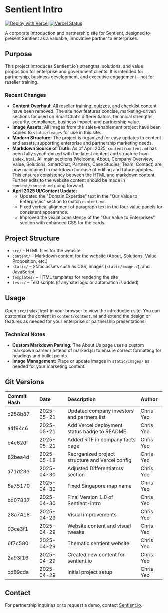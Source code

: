 # Sentient Intro

[![Deploy with Vercel](https://vercel.com/button)](https://vercel.com/new/clone?repository-url=https%3A%2F%2Fgithub.com%2Fchristopheryeo%2Fsentient-intro)
[![Vercel Status](https://vercel-badge-ochre.vercel.app/?app=sentient-intro)](https://vercel.com/christopheryeo/sentient-intro)

A corporate introduction and partnership site for Sentient, designed to present Sentient as a valuable, innovative partner to enterprises.

## Purpose

This project introduces Sentient.io’s strengths, solutions, and value proposition for enterprise and government clients. It is intended for partnership, business development, and executive engagement—not for reseller training.

### Recent Changes
- **Content Overhaul:** All reseller training, quizzes, and checklist content have been removed. The site now features concise, marketing-driven sections focused on SmartChat’s differentiators, technical strengths, security, compliance, business impact, and partnership value.
- **Image Assets:** All images from the sales-enablement project have been copied to `static/images` for use in this site.
- **Modern Structure:** The project is organized for easy updates to content and assets, supporting enterprise and partnership marketing needs.
- **Markdown Source of Truth:** As of April 2025, `content/content.md` has been fully synchronized with the latest content and structure from `index.html`. All main sections (Welcome, About, Company Overview, Value, Solutions, SmartChat, Partners, Case Studies, Team, Contact) are now maintained in markdown for ease of editing and future updates. This ensures consistency between the HTML and markdown content. Further edits to the website content should be made in `content/content.md` going forward.
- **April 2025 UI/Content Update:**
    - Updated the "Domain Expertise" text in the "Our Value to Enterprises" section to match `content.md`.
    - Fixed vertical alignment of paragraph text in the four value panels for consistent appearance.
    - Improved the visual consistency of the "Our Value to Enterprises" section with enhanced CSS for the cards.

## Project Structure
- `src/` – HTML files for the website
- `content/` – Markdown content for the website (About, Solutions, Value Proposition, etc.)
- `static/` – Static assets such as CSS, images (`static/images/`), and JavaScript
- `templates/` – HTML templates for rendering the site
- `tests/` – Test scripts (if any site logic or automation is added)

## Usage
Open `src/index.html` in your browser to view the introduction site. You can customize the content in `content/content.md` and extend the design or features as needed for your enterprise or partnership presentations.

### Technical Notes
- **Custom Markdown Parsing:** The About Us page uses a custom markdown parser (instead of marked.js) to ensure correct formatting for headings and bullet points.
- **Image Management:** Place or update images in `static/images/` as needed for your marketing content.

## Git Versions

| Commit Hash | Date       | Description                                                        | Author    |
|:------------|:-----------|:-------------------------------------------------------------------|:----------|
| c258b87     | 2025-05-21 | Updated company investors and partners list                      | Chris Yeo |
| a4f94c6     | 2025-05-21 | Add Vercel deployment status badge to README                       | Chris Yeo |
| b4c62df     | 2025-05-21 | Added RTF in company facts page                                    | Chris Yeo |
| 82bea4d     | 2025-05-18 | Reorganized project structure and Vercel config                    | Chris Yeo |
| a71d23e     | 2025-04-30 | Adjusted Differentiators section                                   | Chris Yeo |
| 6a75170     | 2025-04-30 | Fixed Singapore map name                                           | Chris Yeo |
| bd07837     | 2025-04-30 | Final Version 1.0 of Sentient-intro                                | Chris Yeo |
| 28a7418     | 2025-04-29 | Visual improvements                                                | Chris Yeo |
| 03ce3f1     | 2025-04-29 | Website content and visual tweaks                                  | Chris Yeo |
| 6f7c580     | 2025-04-29 | Thematic sentient website                                          | Chris Yeo |
| 2a93f16     | 2025-04-29 | Created new content for sentient.io                                | Chris Yeo |
| cd89cda     | 2025-04-29 | Initial project setup                                              | Chris Yeo |

## Contact
For partnership inquiries or to request a demo, contact [Sentient.io](mailto:contact@sentient.io).
